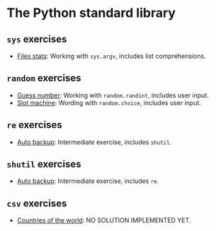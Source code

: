 The Python standard library
===========================

## ```sys``` exercises

- [Files stats](https://github.com/Nagasaki45/exerpy/blob/master/standard_library/files_stats.md): Working with ```sys.argv```, includes list comprehensions.


## ```random``` exercises

- [Guess number](https://github.com/Nagasaki45/exerpy/blob/master/standard_library/guess_number.md): Working with ```random.randint```, includes user input.
- [Slot machine](https://github.com/Nagasaki45/exerpy/blob/master/standard_library/slot_machine.md): Wording with ```random.choice```, includes user input.

## ```re``` exercises

- [Auto backup](https://github.com/Nagasaki45/exerpy/blob/master/standard_library/auto_backup.md): Intermediate exercise, includes ```shutil```.

## ```shutil``` exercises

- [Auto backup](https://github.com/Nagasaki45/exerpy/blob/master/standard_library/auto_backup.md): Intermediate exercise, includes ```re```.

## ```csv``` exercises

- [Countries of the world](https://github.com/Nagasaki45/exerpy/blob/master/standard_library/cow.md): NO SOLUTION IMPLEMENTED YET.
